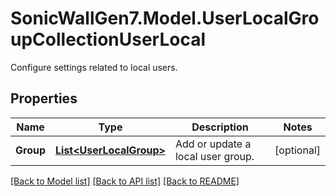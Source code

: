 # SonicWallGen7.Model.UserLocalGroupCollectionUserLocal
Configure settings related to local users.

## Properties

Name | Type | Description | Notes
------------ | ------------- | ------------- | -------------
**Group** | [**List&lt;UserLocalGroup&gt;**](UserLocalGroup.md) | Add or update a local user group. | [optional] 

[[Back to Model list]](../README.md#documentation-for-models) [[Back to API list]](../README.md#documentation-for-api-endpoints) [[Back to README]](../README.md)

